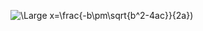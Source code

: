 ![\Large x=\frac{-b\pm\sqrt{b^2-4ac}}{2a}](https://latex.codecogs.com/svg.latex?\Large&space;\sum_{(v,u)\in{E}}f((v,u))=\sum_{(i,j)\in{IxJ}}c_{i,j}x_{i,j}))
